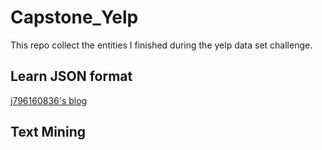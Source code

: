 # Capstone_Yelp
This repo collect the entities I finished during the yelp data set challenge.

## Learn JSON format

[j796160836's blog](http://j796160836.pixnet.net/blog/post/30530326-%E7%9E%AD%E8%A7%A3json%E6%A0%BC%E5%BC%8F)


## Text Mining



## 
